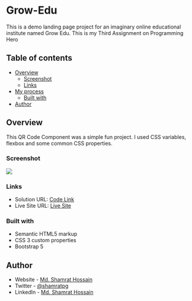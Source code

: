 # Grow-Edu
This is a demo landing page project for an imaginary online educational institute named Grow Edu. This is my Third Assignment on Programming Hero

## Table of contents

- [Overview](#overview)
  - [Screenshot](#screenshot)
  - [Links](#links)
- [My process](#my-process)
  - [Built with](#built-with)
- [Author](#author)


## Overview
This QR Code Component was a simple fun project. I used CSS variables, flexbox and some common CSS properties.

### Screenshot

![](images/screenshot.png)


### Links

- Solution URL: [Code Link](https://github.com/shamratPG/Grow-Edu)
- Live Site URL: [Live Site](https://shamratpg.github.io/Grow-Edu/)


### Built with

- Semantic HTML5 markup
- CSS 3 custom properties
- Bootstrap 5

## Author

- Website - [Md. Shamrat Hossain](https://github.com/shamratPG)
- Twitter - [@shamratpg](https://twitter.com/shamratpg)
- LinkedIn - [Md. Shamrat Hossain](https://www.linkedin.com/in/md-shamrat-hossain/)

